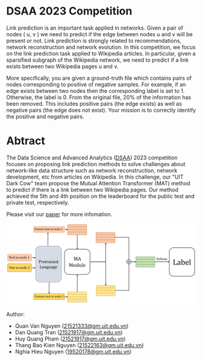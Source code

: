 
# DSAA 2023 Competition

Link prediction is an important task applied in networks. Given a pair of nodes ( u, v ) we need to predict if the edge between nodes u and v will be present or not. Link prediction is strongly related to recommendations, network reconstruction and network evolution. In this competition, we focus on the link prediction task applied to Wikipedia articles. In particular, given a sparsified subgraph of the Wikipedia network, we need to predict if a link exists between two Wikipedia pages u and v.

More specifically, you are given a ground-truth file which contains pairs of nodes corresponding to positive of negative samples. For example, if an edge exists between two nodes then the corresponding label is set to 1. Otherwise, the label is 0. From the original file, 20% of the information has been removed. This includes positive pairs (the edge exists) as well as negative pairs (the edge does not exist). Your mission is to correctly identify the positive and negative pairs.

# Abtract

The Data Science and Advanced Analytics ([DSAA](https://conferences.sigappfr.org/dsaa2023/)) 2023 competition focuses on proposing link prediction methods to solve challenges about network-like data structure such as network reconstruction, network development, etc from articles on Wikipedia. In this challenge, our "UIT Dark Cow" team propose the Mutual Attention Transformer (MAT) method to predict if there is a link between two Wikipedia pages. Our method achieved the 5th and 4th position on the leaderboard for the public test and private test, respectively.

Please visit our [paper](https://ieeexplore.ieee.org/abstract/document/10302519?fbclid=IwAR0CRBigjpgHZujvCKzk_CipWb1TBnN1rhIGpHDvIDThXgepm_sl7Mnc16s) for more infomation.

![Overview our MAT](src_code\pic\MAT_method.png)

Author:
- Quan Van Nguyen (21521333@gm.uit.edu.vn)
- Dan Quang Tran (21521917@gm.uit.edu.vn)
- Huy Quang Pham (21521917@gm.uit.edu.vn)
- Thang Bao Kien Nguyen (21522163@gm.uit.edu.vn)
- Nghia Hieu Nguyen (19520178@gm.uit.edu.vn)